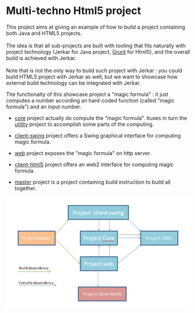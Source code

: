 # Multi-techno Html5 project

This project aims at giving an example of how to build a project containing both Java and HTML5 projects.<br/><br/>
The idea is that all sub-projects are built with tooling that fits naturally with project technology (Jerkar for Java project, [Grunt](gruntjs.com) for Html5), and the overall build is achieved with Jerkar.<br/> <br/>
Note that is not the only way to build such project with Jerkar : you could build HTML5 project with Jerkar as well, but we want to showcase how external build technology can be integrated with Jerkar.

The functionalty of this showcase project a "magic formula" : it just computes a number according an hard-coded function (called "magic formula") and an input number. 

* [core](./core) project actually do compute the "magic formula". Ituses in turn the [utility](./utility) project to accomplish some parts of the computing.

* [client-swing](./client-swing) project offers a Swing graphical interface for computing magic formula.

* [web](./web) project exposes the "magic formula" on http server.

* [client-html5](./client-html5) project offers an web2 interface for computing magic formula. 

* [master](./master) project is a project containing build instruction to build all together.


![map](master/capture.png)

